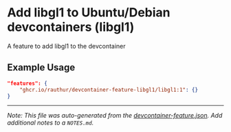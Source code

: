 
# Add libgl1 to Ubuntu/Debian devcontainers (libgl1)

A feature to add libgl1 to the devcontainer

## Example Usage

```json
"features": {
    "ghcr.io/rauthur/devcontainer-feature-libgl1/libgl1:1": {}
}
```





---

_Note: This file was auto-generated from the [devcontainer-feature.json](https://github.com/rauthur/devcontainer-feature-libgl1/blob/main/src/libgl1/devcontainer-feature.json).  Add additional notes to a `NOTES.md`._
